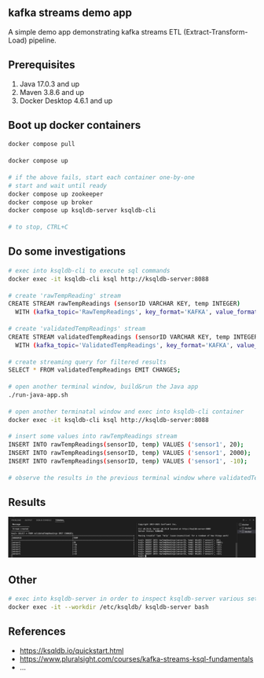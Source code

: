 kafka streams demo app
----------------------

A simple demo app demonstrating kafka streams ETL (Extract-Transform-Load) pipeline.

Prerequisites
-------------

1. Java 17.0.3 and up
1. Maven 3.8.6 and up
1. Docker Desktop 4.6.1 and up


Boot up docker containers
-------------------------

```bash
docker compose pull

docker compose up

# if the above fails, start each container one-by-one
# start and wait until ready
docker compose up zookeeper
docker compose up broker
docker compose up ksqldb-server ksqldb-cli

# to stop, CTRL+C
```


Do some investigations
----------------------

```bash
# exec into ksqldb-cli to execute sql commands
docker exec -it ksqldb-cli ksql http://ksqldb-server:8088

# create 'rawTempReading' stream
CREATE STREAM rawTempReadings (sensorID VARCHAR KEY, temp INTEGER)
  WITH (kafka_topic='RawTempReadings', key_format='KAFKA', value_format='KAFKA', partitions=1);

# create 'validatedTempReadings' stream
CREATE STREAM validatedTempReadings (sensorID VARCHAR KEY, temp INTEGER)
  WITH (kafka_topic='ValidatedTempReadings', key_format='KAFKA', value_format='KAFKA', partitions=1);

# create streaming query for filtered results
SELECT * FROM validatedTempReadings EMIT CHANGES;

# open another terminal window, build&run the Java app
./run-java-app.sh

# open another terminatal window and exec into ksqldb-cli container
docker exec -it ksqldb-cli ksql http://ksqldb-server:8088

# insert some values into rawTempReadings stream
INSERT INTO rawTempReadings(sensorID, temp) VALUES ('sensor1', 20);
INSERT INTO rawTempReadings(sensorID, temp) VALUES ('sensor1', 2000);
INSERT INTO rawTempReadings(sensorID, temp) VALUES ('sensor1', -10);

# observe the results in the previous terminal window where validatedTempReadings are emitted

```

Results
-------

![results](/results/streams01.png)



Other
-----

```bash
# exec into ksqldb-server in order to inspect ksqldb-server various setting files
docker exec -it --workdir /etc/ksqldb/ ksqldb-server bash

```


References
----------

* https://ksqldb.io/quickstart.html
* https://www.pluralsight.com/courses/kafka-streams-ksql-fundamentals
* ...
